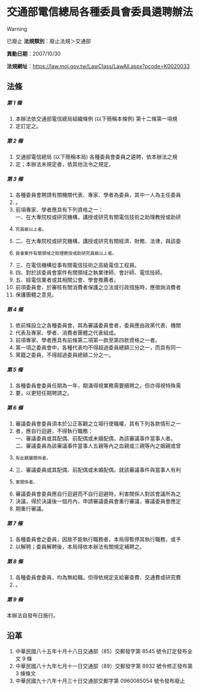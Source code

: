 # 交通部電信總局各種委員會委員遴聘辦法


> [!WARNING]
> 已廢止
**法規類別**：廢止法規＞交通部

**異動日期**：2007/10/30  

**法規網址**：https://law.moj.gov.tw/LawClass/LawAll.aspx?pcode=K0020033



## 法條
##### 第 1 條
1. 本辦法依交通部電信總局組織條例 (以下簡稱本條例) 第十二條第一項規
1. 定訂定之。

##### 第 2 條
1. 交通部電信總局 (以下簡稱本局) 各種委員會委員之遴聘，依本辦法之規
1. 定；本辦法未規定者，依其他法令之規定。

##### 第 3 條
1. 各種委員會聘請有關機關代表、專家、學者為委員，其中一人為主任委員
1. 。
1. 前項專家、學者應具有下列資格之一：  
一、在大專院校或研究機構，講授或研究有關電信技術之助理教授或助研
1.     究員級以上者。
1. 二、在大專院校或研究機構，講授或研究有關經濟、財務、法律，與該委
1.     員會案件有關領域之助理教授或助研究員級以上者。
1. 三、在電信機構從事有關電信技術之高級電信工程員。
1. 四、對於該委員會案件有關領域之執業律師、會計師、電信技師。
1. 五、經電信業者或其相關公會、學會推薦者。
1. 前項委員會，於審核有關消費者保護之立法或行政措施時，應徵詢消費者
1. 保護團體之意見。

##### 第 4 條
1. 依前條設立之各種委員會，其為審議委員會者，委員應由政黨代表、機關
1. 代表及專家、學者、消費者團體之代表組成。
1. 前項專家、學者應具有前條第二項第一款至第四款資格之一者。
1. 第一項之委員會中，各種代表均不得超過委員總額三分之一，而具有同一
1. 黨籍之委員，不得超過委員總額二分之一。

##### 第 5 條
1. 各種委員會委員任期為一年，期滿得視業務需要續聘之。但亦得視特殊需
1. 要，以更短任期聘請之。

##### 第 6 條
1. 審議委員會委員須本於公正客觀之立場行使職權，其有下列各款情形之一
1. 者，應自行迴避，不得執行職務：  
一、審議委員或其配偶、前配偶或未婚配偶，為該審議事件當事人者。  
二、審議委員為該審議事件當事人五親等內之血親或三親等內之姻親或曾
1.     有此親屬關係者。
1. 三、審議委員或其配偶、前配偶或未婚配偶，就該審議事件與當事人有利
1.     害關係者。
1. 審議委員會委員應自行迴避而不自行迴避時，利害關係人對該會議所為之
1. 決議，得於決議後一個月內，申請審議委員會重行審議，審議委員會應定
1. 期重行審議。

##### 第 7 條
1. 各種委員會之委員，因故不能執行職務者，本局得暫停其執行職務，或予
1. 以解聘；委員解聘後，本局得依本辦法有關規定補聘之。

##### 第 8 條
1. 各種委員會委員，均為無給職。但得依規定支給審查費、交通費或研究費
1. 。

##### 第 9 條
本辦法自發布日施行。

## 沿革
1. 中華民國八十五年十月十八日交通部（85）交郵發字第 8545 號令訂定發布全文 9  條
1. 中華民國八十九年七月十一日交通部（89）交郵發字第 8932 號令修正發布第 3  條條文
1. 中華民國九十六年十月三十日交通部交郵字第 0960085054 號令發布廢止                                                            
